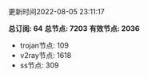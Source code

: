 更新时间2022-08-05 23:11:17

**总订阅: 64**
**总节点: 7203**
**有效节点: 2036**
- trojan节点: 109
- v2ray节点: 1618
- ss节点: 309
